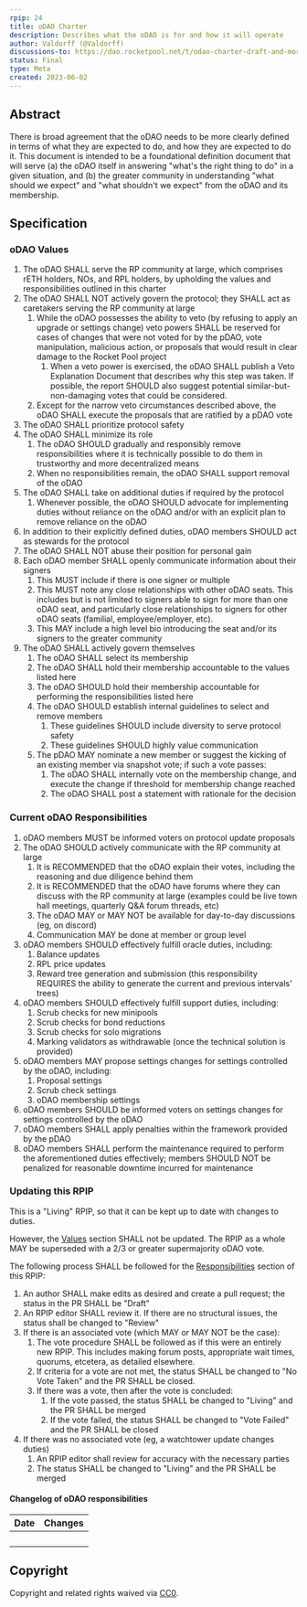 ```yaml
---
rpip: 24
title: oDAO Charter
description: Describes what the oDAO is for and how it will operate
author: Valdorff (@Valdorff)
discussions-to: https://dao.rocketpool.net/t/odao-charter-draft-and-more/1832
status: Final
type: Meta
created: 2023-06-02
---
```


## Abstract
There is broad agreement that the oDAO needs to be more clearly defined in terms of what they are
expected to do, and how they are expected to do it. This document is intended to be a foundational
definition document that will serve (a) the oDAO itself in answering "what's the right thing to do"
in a given situation, and (b) the greater community in understanding "what should we expect" and
"what shouldn't we expect" from the oDAO and its membership.

## Specification

### oDAO Values
1. The oDAO SHALL serve the RP community at large, which comprises rETH holders, NOs, and RPL holders, by upholding the values and responsibilities outlined in this charter
1. The oDAO SHALL NOT actively govern the protocol; they SHALL act as caretakers serving the RP community at large
    1. While the oDAO possesses the ability to veto (by refusing to apply an upgrade or settings change) veto powers SHALL be reserved for cases of changes that were not voted for by the pDAO, vote manipulation, malicious action, or proposals that would result in clear damage to the Rocket Pool project
        1. When a veto power is exercised, the oDAO SHALL publish a Veto Explanation Document that describes why this step was taken. If possible, the report SHOULD also suggest potential similar-but-non-damaging votes that could be considered.
    1. Except for the narrow veto circumstances described above, the oDAO SHALL execute the proposals that are ratified by a pDAO vote
1. The oDAO SHALL prioritize protocol safety
1. The oDAO SHALL minimize its role
    1. The oDAO SHOULD gradually and responsibly remove responsibilities where it is technically possible to do them in trustworthy and more decentralized means
    1. When no responsibilities remain, the oDAO SHALL support removal of the oDAO
1. The oDAO SHALL take on additional duties if required by the protocol
    1. Whenever possible, the oDAO SHOULD advocate for implementing duties without reliance on the oDAO and/or with an explicit plan to remove reliance on the oDAO
1. In addition to their explicitly defined duties, oDAO members SHOULD act as stewards for the protocol
1. The oDAO SHALL NOT abuse their position for personal gain
1. Each oDAO member SHALL openly communicate information about their signers
    1. This MUST include if there is one signer or multiple
    1. This MUST note any close relationships with other oDAO seats. This includes but is not limited to signers able to sign for more than one oDAO seat, and particularly close relationships to signers for other oDAO seats (familial, employee/employer, etc).
    1. This MAY include a high level bio introducing the seat and/or its signers to the greater community
1. The oDAO SHALL actively govern themselves
    1. The oDAO SHALL select its membership
    1. The oDAO SHALL hold their membership accountable to the values listed here
    1. The oDAO SHOULD hold their membership accountable for performing the responsibilities listed here
    1. The oDAO SHOULD establish internal guidelines to select and remove members
        1. These guidelines SHOULD include diversity to serve protocol safety
        1. These guidelines SHOULD highly value communication
    1. The pDAO MAY nominate a new member or suggest the kicking of an existing member via snapshot vote; if such a vote passes:
        1. The oDAO SHALL internally vote on the membership change, and execute the change if threshold for membership change reached
        1. The oDAO SHALL post a statement with rationale for the decision

### Current oDAO Responsibilities
1. oDAO members MUST be informed voters on protocol update proposals
1. The oDAO SHOULD actively communicate with the RP community at large
    1. It is RECOMMENDED that the oDAO explain their votes, including the reasoning and due diligence behind them
    1. It is RECOMMENDED that the oDAO have forums where they can discuss with the RP community at large (examples could be live town hall meetings, quarterly Q&A forum threads, etc)
    1. The oDAO MAY or MAY NOT be available for day-to-day discussions (eg, on discord)
    1. Communication MAY be done at member or group level
1. oDAO members SHOULD effectively fulfill oracle duties, including:
    1. Balance updates
    1. RPL price updates
    1. Reward tree generation and submission (this responsibility REQUIRES the ability to generate
       the current and previous intervals' trees)
1. oDAO members SHOULD effectively fulfill support duties, including:
    1. Scrub checks for new minipools
    1. Scrub checks for bond reductions
    1. Scrub checks for solo migrations
    1. Marking validators as withdrawable (once the technical solution is provided)
1. oDAO members MAY propose settings changes for settings controlled by the oDAO, including:
    1. Proposal settings
    1. Scrub check settings
    1. oDAO membership settings
1. oDAO members SHOULD be informed voters on settings changes for settings controlled by the oDAO
1. oDAO members SHALL apply penalties within the framework provided by the pDAO
1. oDAO members SHALL perform the maintenance required to perform the aforementioned duties effectively; members SHOULD NOT be penalized for reasonable downtime incurred for maintenance

### Updating this RPIP
This is a "Living" RPIP, so that it can be kept up to date with changes to duties.

However, the [Values](#odao-values) section SHALL not be updated. The RPIP as a whole MAY be
superseded with a 2/3 or greater supermajority oDAO vote.

The following process SHALL be followed for the [Responsibilities](#current-odao-responsibilities)
section of this RPIP:

1. An author SHALL make edits as desired and create a pull request; the status in the PR SHALL be
   "Draft"
2. An RPIP editor SHALL review it. If there are no structural issues, the status shall be changed
   to "Review"
3. If there is an associated vote (which MAY or MAY NOT be the case):
   1. The vote procedure SHALL be followed as if this were an entirely new RPIP. This includes
      making forum posts, appropriate wait times, quorums, etcetera, as detailed elsewhere.
   2. If criteria for a vote are not met, the status SHALL be changed to "No Vote Taken" and the PR
      SHALL be closed.
   3. If there was a vote, then after the vote is concluded:
      1. If the vote passed, the status SHALL be changed to "Living" and the PR SHALL be merged
      2. If the vote failed, the status SHALL be changed to "Vote Failed" and the PR SHALL be closed
4. If there was no associated vote (eg, a watchtower update changes duties)
   1. An RPIP editor shall review for accuracy with the necessary parties
   2. The status SHALL be changed to "Living" and the PR SHALL be merged

#### Changelog of oDAO responsibilities

| Date   | Changes |
|--------|---------|
| &nbsp; | &nbsp;  |

## Copyright
Copyright and related rights waived via [CC0](https://creativecommons.org/publicdomain/zero/1.0/).
